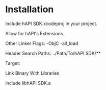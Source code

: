 Installation
============

Include hAPI SDK.xcodeproj in your project.


Allow for hAPI's Extensions

Other Linker Flags: -ObjC -all_load

Header Search Paths:  ../Path/To/hAPI SDK/**


Target:

Link Binary With Libraries

include libhAPI SDK.a
